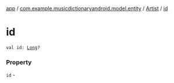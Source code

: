[app](../../index.md) / [com.example.musicdictionaryandroid.model.entity](../index.md) / [Artist](index.md) / [id](./id.md)

# id

`val id: `[`Long`](https://kotlinlang.org/api/latest/jvm/stdlib/kotlin/-long/index.html)`?`

### Property

`id` - 